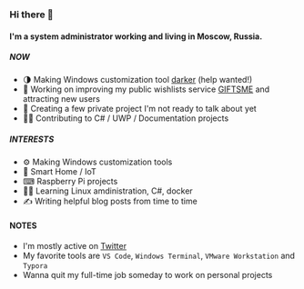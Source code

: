 ### Hi there 👋

#### I'm a system administrator working and living in Moscow, Russia.


##### NOW
- 🌗 Making Windows customization tool [darker](https://github.com/angelwzr/darker) (help wanted!)
- 🎁 Working on improving my public wishlists service [GIFTSME](https://gogifts.me/) and attracting new users
- 🔐 Creating a few private project I'm not ready to talk about yet
- 💁‍♂️ Contributing to C# / UWP / Documentation projects

##### INTERESTS
- ⚙ Making Windows customization tools
- 🏡 Smart Home / IoT
- ⌨ Raspberry Pi projects
- 👨‍🎓 Learning Linux amdinistration, C#, docker
- ✍ Writing helpful blog posts from time to time

#### NOTES
- I'm mostly active on [Twitter](https://twitter.com/rlinev)
- My favorite tools are `VS Code`, `Windows Terminal`, `VMware Workstation` and `Typora`
- Wanna quit my full-time job someday to work on personal projects

